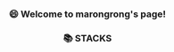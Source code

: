 
<h3> <div align="center"> 😄 Welcome to marongrong's page! </div> </h3>

<article>
<div align=center>
  <h3>📚 STACKS</h3>
</div>

<div align=center> 
  <img src="https://img.shields.io/badge/java-007396?style=for-the-badge&logo=java&logoColor=white" width="40" height="15"> 
  <img src="https://img.shields.io/badge/python-3776AB?style=for-the-badge&logo=python&logoColor=white" width="40" height="15"> 
  <br>
  
  <img src="https://img.shields.io/badge/html5-E34F26?style=for-the-badge&logo=html5&logoColor=white" width="40" height="15"> 
  <img src="https://img.shields.io/badge/css-1572B6?style=for-the-badge&logo=css3&logoColor=white" width="40" height="15"> 
  <img src="https://img.shields.io/badge/javascript-F7DF1E?style=for-the-badge&logo=javascript&logoColor=black" width="40" height="15"> 
  <img src="https://img.shields.io/badge/jquery-0769AD?style=for-the-badge&logo=jquery&logoColor=white" width="40" height="15">
  <br>
  
  <img src="https://img.shields.io/badge/oracle-F80000?style=for-the-badge&logo=oracle&logoColor=white" width="40" height="15"> 
  <img src="https://img.shields.io/badge/mysql-4479A1?style=for-the-badge&logo=mysql&logoColor=white" width="40" height="15"> 
  <img src="https://img.shields.io/badge/mariaDB-003545?style=for-the-badge&logo=mariaDB&logoColor=white" width="40" height="15"> 
  <img src="https://img.shields.io/badge/spring-6DB33F?style=for-the-badge&logo=spring&logoColor=white" width="40" height="15"> 
  <img src="https://img.shields.io/badge/flask-000000?style=for-the-badge&logo=flask&logoColor=white" width="40" height="15">
  <br>

  <img src="https://img.shields.io/badge/linux-FCC624?style=for-the-badge&logo=linux&logoColor=black" width="40" height="15"> 
  <img src="https://img.shields.io/badge/amazonaws-232F3E?style=for-the-badge&logo=amazonaws&logoColor=white" width="40" height="15"> 
  <img src="https://img.shields.io/badge/apache tomcat-F8DC75?style=for-the-badge&logo=apachetomcat&logoColor=white" width="40" height="15">
  <img src="https://img.shields.io/badge/github-181717?style=for-the-badge&logo=github&logoColor=white" width="40" height="15">
  <img src="https://img.shields.io/badge/git-F05032?style=for-the-badge&logo=git&logoColor=white" width="40" height="15">
  <img src="https://img.shields.io/badge/fontawesome-339AF0?style=for-the-badge&logo=fontawesome&logoColor=white" width="40" height="15">
  <br>
</div>
</article>

<!--
**SihyunPark01/SihyunPark01** is a ✨ _special_ ✨ repository because its `README.md` (this file) appears on your GitHub profile.

Here are some ideas to get you started:

- 🔭 I’m currently working on ...
- 🌱 I’m currently learning ...
- 👯 I’m looking to collaborate on ...
- 🤔 I’m looking for help with ...
- 💬 Ask me about ...
- 📫 How to reach me: ...
- 😄 Pronouns: ...
- ⚡ Fun fact: ...
-->


